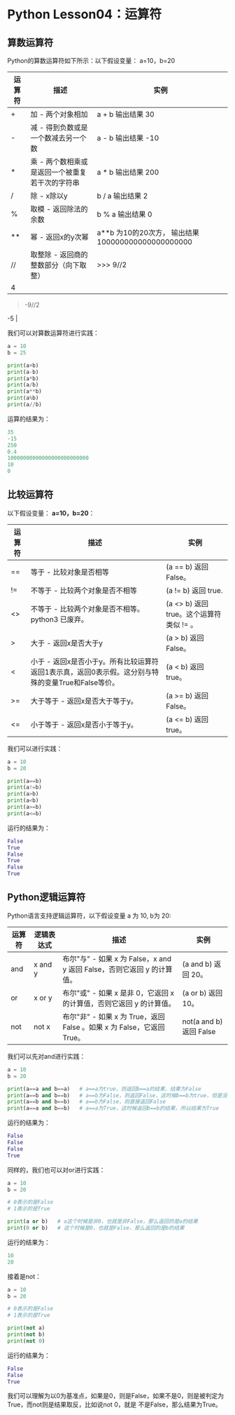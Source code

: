 # Python Lesson04：运算符

## 算数运算符

Python的算数运算符如下所示：以下假设变量： a=10，b=20

|运算符|描述|实例|
|---|---|---|
|+|加 - 两个对象相加|a + b 输出结果 30|
|-|减 - 得到负数或是一个数减去另一个数|a - b 输出结果 -10|
|*|乘 - 两个数相乘或是返回一个被重复若干次的字符串|a * b 输出结果 200|
|/|除 - x除以y|b / a 输出结果 2|
|%|取模 - 返回除法的余数|b % a 输出结果 0|
|**|幂 - 返回x的y次幂|a**b 为10的20次方， 输出结果 100000000000000000000|
|//|取整除 - 返回商的整数部分（向下取整）|>>> 9//2|
|4|||







> -9//2


-5 |

我们可以对算数运算符进行实践：

```python
a = 10
b = 25

print(a+b)
print(a-b)
print(a*b)
print(a/b)
print(a**b)
print(a%b)
print(a//b)
```


运算的结果为：

```python
35
-15
250
0.4
10000000000000000000000000
10
0
```


## 比较运算符

以下假设变量： **a=10，b=20**：

|运算符|描述|实例|
|---|---|---|
|==|等于 - 比较对象是否相等|(a == b) 返回 False。|
|!=|不等于 - 比较两个对象是否不相等|(a != b) 返回 true.|
|<>|不等于 - 比较两个对象是否不相等。python3 已废弃。|(a <> b) 返回 true。这个运算符类似 != 。|
|>|大于 - 返回x是否大于y|(a > b) 返回 False。|
|<|小于 - 返回x是否小于y。所有比较运算符返回1表示真，返回0表示假。这分别与特殊的变量True和False等价。|(a < b) 返回 true。|
|>=|大于等于 - 返回x是否大于等于y。|(a >= b) 返回 False。|
|<=|小于等于 - 返回x是否小于等于y。|(a <= b) 返回 true。|



我们可以进行实践：

```python
a = 10
b = 20

print(a==b)
print(a!=b)
print(a>b)
print(a<b)
print(a>=b)
print(a<=b)
```


运行的结果为：

```python
False
True
False
True
False
True
```


## **Python逻辑运算符**

Python语言支持逻辑运算符，以下假设变量 a 为 10, b为 20:

|运算符|逻辑表达式|描述|实例|
|---|---|---|---|
|and|x and y|布尔"与" - 如果 x 为 False，x and y 返回 False，否则它返回 y 的计算值。|(a and b) 返回 20。|
|or|x or y|布尔"或" - 如果 x 是非 0，它返回 x 的计算值，否则它返回 y 的计算值。|(a or b) 返回 10。|
|not|not x|布尔"非" - 如果 x 为 True，返回 False 。如果 x 为 False，它返回 True。|not(a and b) 返回 False|



我们可以先对and进行实践：

```python
a = 10
b = 20

print(a==a and b==a)   # a==a为true，则返回b==a的结果，结果为False
print(a==b and b==b)   # a==b为False，则返回False，这时候b==b为true，但是没有任何的影响
print(a==b and b==b)   # a==b为False，则直接返回False
print(a==a and b==b)   # a==a为True，这时候返回b==b的结果，所以结果为True
```


运行的结果为：

```python
False
False
False
True
```


同样的，我们也可以对or进行实践：

```python
a = 10
b = 20

# 0表示的是False
# 1表示的是True

print(a or b)   # a这个时候是非0，也就是非False，那么返回的是a的结果
print(0 or b)   # 这个时候是0，也就是False，那么返回的是b的结果
```


运行的结果为：

```python
10
20
```


接着是not：

```python
a = 10
b = 20

# 0表示的是False
# 1表示的是True

print(not a)
print(not b)
print(not 0)
```


运行的结果为：

```python
False
False
True
```


我们可以理解为以0为基准点，如果是0，则是False，如果不是0，则是被判定为True，而not则是结果取反，比如说not 0，就是 不是False，那么结果为True。

